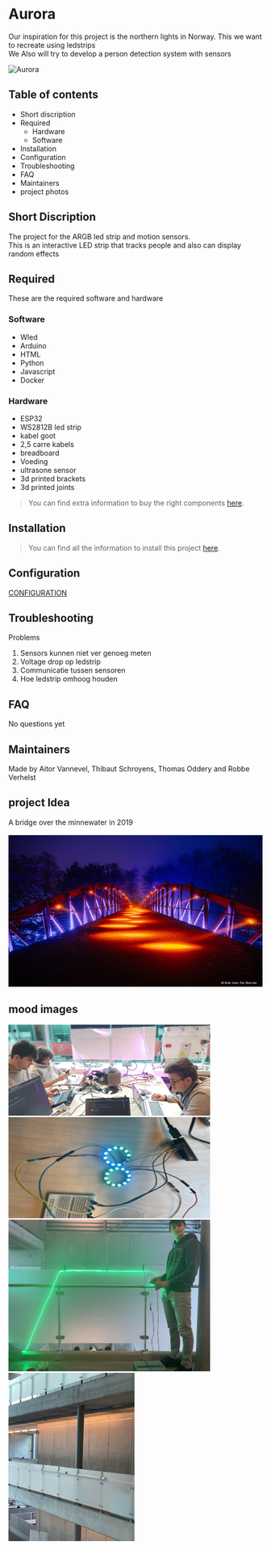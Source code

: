 # Aurora

Our inspiration for this project is the northern lights in Norway. This we want to recreate using ledstrips <br />
We Also will try to develop a person detection system with sensors

<img src="Documenten/images/Readme/Aurora%204k.jpg" alt="Aurora" width="700" height="300">

## Table of contents

- Short discription
- Required
  - Hardware
  - Software
- Installation
- Configuration
- Troubleshooting
- FAQ
- Maintainers
- project photos

## Short Discription

The project for the ARGB led strip and motion sensors. </br>
This is an interactive LED strip that tracks people and also can display random effects

## Required

These are the required software and hardware

### Software

- Wled
- Arduino
- HTML
- Python
- Javascript
- Docker

### Hardware

- ESP32
- WS2812B led strip
- kabel goot
- 2,5 carre kabels
- breadboard
- Voeding
- ultrasone sensor
- 3d printed brackets
- 3d printed joints

> You can find extra information to buy the right components [here](./HARDWARE.md).

## Installation

> You can find all the information to install this project [here](./INSTALLATION.md).

## Configuration

[CONFIGURATION](./Documenten/images/LedConfig.mp4)

## Troubleshooting

Problems

1. Sensors kunnen niet ver genoeg meten
2. Voltage drop op ledstrip
3. Communicatie tussen sensoren
4. Hoe ledstrip omhoog houden

## FAQ

No questions yet

## Maintainers

Made by Aitor Vannevel, Thibaut Schroyens, Thomas Oddery and Robbe Verhelst

## project Idea

A bridge over the minnewater in 2019 </br>
</br>
<img src="Documenten/images/Readme/bridge%20lights%20V2.jpg" alt="a bridge over the minnewater in 2019" width="600" height="300">

## mood images

<img src="Documenten/images/Readme/mood%20images%201.jpg" alt="mood image 1" width="400" >
<img src="Documenten/images/Readme/neopixel.jpg" alt="mood image 1" width="400" height = "200" ></br>
<img src="Documenten/images/Readme/first%20demo.jpg" alt="mood image 1" width="400" >
<img src="Documenten/images/Readme/kabelGoot.jpg" alt="mood image 1" width="250" >
